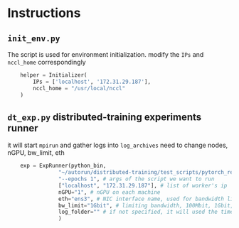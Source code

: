 # Instructions

## `init_env.py`
The script is used for environment initialization. 
modify the `IPs` and `nccl_home` correspondingly
```python
    helper = Initializer(
        IPs = ['localhost', '172.31.29.187'],
        nccl_home = "/usr/local/nccl"
    )
```

## `dt_exp.py` distributed-training experiments runner
it will start `mpirun` and gather logs into `log_archives`
need to change nodes, nGPU, bw_limit, eth
```python
    exp = ExpRunner(python_bin, 
                "~/autorun/distributed-training/test_scripts/pytorch_resnet50_cifar10.py", 
                "--epochs 1", # args of the script we want to run
                ["localhost", "172.31.29.187"], # list of worker's ip
                nGPU="1", # nGPU on each machine
                eth="ens3", # NIC interface name, used for bandwidth limit
                bw_limit="1Gbit", # limiting bandwidth, 100Mbit, 1Gbit, 10Gbit 25Gbit, 40Gbit,
                log_folder="" # if not specified, it will used the timestamp
                )
```